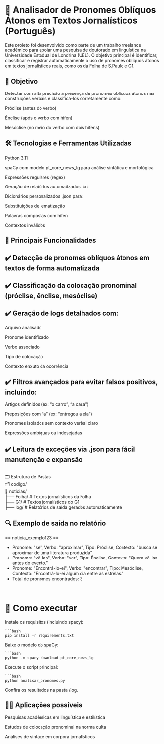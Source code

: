 # 🧠 Analisador de Pronomes Oblíquos Átonos em Textos Jornalísticos (Português)
Este projeto foi desenvolvido como parte de um trabalho freelance acadêmico para apoiar uma pesquisa de doutorado em linguística na Universidade Estadual de Londrina (UEL). O objetivo principal é identificar, classificar e registrar automaticamente o uso de pronomes oblíquos átonos em textos jornalísticos reais, como os da Folha de S.Paulo e G1.

## 📌 Objetivo
Detectar com alta precisão a presença de pronomes oblíquos átonos nas construções verbais e classificá-los corretamente como:

Próclise (antes do verbo)

Ênclise (após o verbo com hífen)

Mesóclise (no meio do verbo com dois hífens)


## 🛠️ Tecnologias e Ferramentas Utilizadas
Python 3.11

spaCy com modelo pt_core_news_lg para análise sintática e morfológica

Expressões regulares (regex)

Geração de relatórios automatizados .txt

Dicionários personalizados .json para:

Substituições de lematização

Palavras compostas com hífen

Contextos inválidos

## 🧠 Principais Funcionalidades
## ✔️ Detecção de pronomes oblíquos átonos em textos de forma automatizada
## ✔️ Classificação da colocação pronominal (próclise, ênclise, mesóclise)
## ✔️ Geração de logs detalhados com:

Arquivo analisado

Pronome identificado

Verbo associado

Tipo de colocação

Contexto enxuto da ocorrência

## ✔️ Filtros avançados para evitar falsos positivos, incluindo:

Artigos definidos (ex: “o carro”, “a casa”)

Preposições com “a” (ex: “entregou a ela”)

Pronomes isolados sem contexto verbal claro

Expressões ambíguas ou indesejadas

## ✔️ Leitura de exceções via .json para fácil manutenção e expansão

<br/>🗂️ Estrutura de Pastas
<br/>🗂️ codigo/
<br/>📁 noticias/
<br/>├── Folha/              # Textos jornalísticos da Folha
<br/>├── G1/                 # Textos jornalísticos do G1
<br/>├── log/                # Relatórios de saída gerados automaticamente

## 🔍 Exemplo de saída no relatório

== noticia_exemplo123 ==
 - Pronome: "se", Verbo: "aproximar", Tipo: Próclise, Contexto: "busca se aproximar de uma literatura produzida"
 - Pronome: "vê-las", Verbo: "ver", Tipo: Ênclise, Contexto: "Quero vê-las antes do evento."
 - Pronome: "Encontrá-lo-ei", Verbo: "encontrar", Tipo: Mesóclise, Contexto: "Encontrá-lo-ei algum dia entre as estrelas."
- Total de pronomes encontrados: 3
<br>

# 🚀 Como executar


Instale os requisitos (incluindo spacy):

    ```bash
    pip install -r requirements.txt

Baixe o modelo do spaCy:

    ```bash
    python -m spacy download pt_core_news_lg

Execute o script principal:

    ```bash
    python analisar_pronomes.py

Confira os resultados na pasta /log.

## 👨‍🔬 Aplicações possíveis
Pesquisas acadêmicas em linguística e estilística

Estudos de colocação pronominal na norma culta

Análises de sintaxe em corpora jornalísticos
